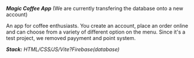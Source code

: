 ***Magic Coffee App***
(We are currently transfering the database onto a new account)

An app for coffee enthusiasts. You create an account, place an order online and can choose from a variety of different option on the menu. 
Since it's a test project, we removed payyment and point system. 

***Stack:*** *HTML/CSS/JS/Vite?Firebase(database)*
